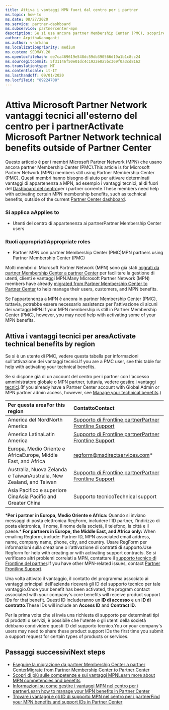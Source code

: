 ```yaml
---
title: Attiva i vantaggi MPN fuori dal centro per i partner
ms.topic: how-to
ms.date: 08/27/2020
ms.service: partner-dashboard
ms.subservice: partnercenter-mpn
description: Se si usa ancora partner Membership Center (PMC), scoprire chi contattare per attivare i vantaggi del supporto tecnico MPN e fornire gli ID di supporto per i vantaggi.
author: ArpithaKanuganti
ms.author: v-arkanu
ms.localizationpriority: medium
ms.custom: SEOMAY.20
ms.openlocfilehash: ee7ca469619e548dc59db390566d19a1b1c8cc24
ms.sourcegitcommit: 5f31146f50e01dc4c1922e0a5bc369f0a3cd8162
ms.translationtype: MT
ms.contentlocale: it-IT
ms.lasthandoff: 09/01/2020
ms.locfileid: "89224708"
---
```

# <a name="activate-microsoft-partner-network-technical-benefits-outside-of-partner-center"></a><span data-ttu-id="c734e-103">Attiva Microsoft Partner Network vantaggi tecnici all'esterno del centro per i partner</span><span class="sxs-lookup"><span data-stu-id="c734e-103">Activate Microsoft Partner Network technical benefits outside of Partner Center</span></span>

<span data-ttu-id="c734e-104">Questo articolo è per i membri Microsoft Partner Network (MPN) che usano ancora partner Membership Center (PMC).</span><span class="sxs-lookup"><span data-stu-id="c734e-104">This article is for Microsoft Partner Network (MPN) members still using Partner Membership Center (PMC).</span></span> <span data-ttu-id="c734e-105">Questi membri hanno bisogno di aiuto per attivare determinati vantaggi di appartenenza a MPN, ad esempio i vantaggi tecnici, al di fuori del [Dashboard del centro](https://partner.microsoft.com/dashboard)per i partner corrente.</span><span class="sxs-lookup"><span data-stu-id="c734e-105">These members need help with activating certain MPN membership benefits, such as technical benefits, outside of the current [Partner Center dashboard](https://partner.microsoft.com/dashboard).</span></span>

### <a name="applies-to"></a><span data-ttu-id="c734e-106">Si applica a</span><span class="sxs-lookup"><span data-stu-id="c734e-106">Applies to</span></span>

- <span data-ttu-id="c734e-107">Utenti del centro di appartenenza ai partner</span><span class="sxs-lookup"><span data-stu-id="c734e-107">Partner Membership Center users</span></span>

### <a name="appropriate-roles"></a><span data-ttu-id="c734e-108">Ruoli appropriati</span><span class="sxs-lookup"><span data-stu-id="c734e-108">Appropriate roles</span></span>

- <span data-ttu-id="c734e-109">Partner MPN con partner Membership Center (PMC)</span><span class="sxs-lookup"><span data-stu-id="c734e-109">MPN partners using Partner Membership Center (PMC)</span></span>

<span data-ttu-id="c734e-110">Molti membri di Microsoft Partner Network (MPN) sono già stati [migrati da partner Membership Center a partner Center](prepare-pmc-pc-migration.md) per facilitare la gestione di utenti, clienti e vantaggi MPN.</span><span class="sxs-lookup"><span data-stu-id="c734e-110">Many Microsoft Partner Network (MPN) members have already [migrated from Partner Membership Center to Partner Center](prepare-pmc-pc-migration.md) to help manage their users, customers, and MPN benefits.</span></span>

<span data-ttu-id="c734e-111">Se l'appartenenza a MPN è ancora in partner Membership Center (PMC), tuttavia, potrebbe essere necessario assistenza per l'attivazione di alcuni dei vantaggi MPN.</span><span class="sxs-lookup"><span data-stu-id="c734e-111">If your MPN membership is still in Partner Membership Center (PMC), however, you may need help with activating some of your MPN benefits.</span></span>

## <a name="activate-technical-benefits-by-region"></a><span data-ttu-id="c734e-112">Attiva i vantaggi tecnici per area</span><span class="sxs-lookup"><span data-stu-id="c734e-112">Activate technical benefits by region</span></span>

<span data-ttu-id="c734e-113">Se si è un utente di PMC, vedere questa tabella per informazioni sull'attivazione dei vantaggi tecnici.</span><span class="sxs-lookup"><span data-stu-id="c734e-113">If you are a PMC user, see this table for help with activating your technical benefits.</span></span>

<span data-ttu-id="c734e-114">Se si dispone già di un account del centro per i partner con l'accesso amministratore globale o MPN partner, tuttavia, vedere [gestire i vantaggi tecnici](manage-your-partner-network-benefits.md#manage-technical-benefits).</span><span class="sxs-lookup"><span data-stu-id="c734e-114">(If you already have a Partner Center account with Global Admin or MPN partner admin access, however, see [Manage your technical benefits](manage-your-partner-network-benefits.md#manage-technical-benefits).)</span></span>

|<span data-ttu-id="c734e-115">Per questa area</span><span class="sxs-lookup"><span data-stu-id="c734e-115">For this region</span></span>  | <span data-ttu-id="c734e-116">Contatto</span><span class="sxs-lookup"><span data-stu-id="c734e-116">Contact</span></span> |
|:--------|:------------|
|<span data-ttu-id="c734e-117">America del Nord</span><span class="sxs-lookup"><span data-stu-id="c734e-117">North America</span></span>  | [<span data-ttu-id="c734e-118">Supporto di Frontline partner</span><span class="sxs-lookup"><span data-stu-id="c734e-118">Partner Frontline Support</span></span>](https://partner.microsoft.com/support?issueid=300-0042)  |
|<span data-ttu-id="c734e-119">America Latina</span><span class="sxs-lookup"><span data-stu-id="c734e-119">Latin America</span></span>  | [<span data-ttu-id="c734e-120">Supporto di Frontline partner</span><span class="sxs-lookup"><span data-stu-id="c734e-120">Partner Frontline Support</span></span>](https://partner.microsoft.com/support?issueid=300-0042)  |
|<span data-ttu-id="c734e-121">Europa, Medio Oriente e Africa</span><span class="sxs-lookup"><span data-stu-id="c734e-121">Europe, Middle East, and Africa</span></span>  | [regform@msdirectservices.com](mailto:regform@msdirectservices.com)*  |
|<span data-ttu-id="c734e-122">Australia, Nuova Zelanda e Taiwan</span><span class="sxs-lookup"><span data-stu-id="c734e-122">Australia, New Zealand, and Taiwan</span></span>  | [<span data-ttu-id="c734e-123">Supporto di Frontline partner</span><span class="sxs-lookup"><span data-stu-id="c734e-123">Partner Frontline Support</span></span>](https://partner.microsoft.com/support?issueid=300-0042)  |
|<span data-ttu-id="c734e-124">Asia Pacifico e superiore Cina</span><span class="sxs-lookup"><span data-stu-id="c734e-124">Asia Pacific and Greater China</span></span>  | <span data-ttu-id="c734e-125">Supporto tecnico</span><span class="sxs-lookup"><span data-stu-id="c734e-125">Technical support</span></span>  |

<span data-ttu-id="c734e-126">\***Per i partner in Europa, Medio Oriente e Africa:** Quando si inviano messaggi di posta elettronica RegForm, includere l'ID partner, l'indirizzo di posta elettronica, il nome, il nome della società, il telefono, la città e il paese.</span><span class="sxs-lookup"><span data-stu-id="c734e-126">\* **For partners in Europe, the Middle East, and Africa only:** When emailing Regform, include: Partner ID, MPN associated email address, name, company name, phone, city, and country.</span></span> <span data-ttu-id="c734e-127">Usare RegForm per informazioni sulla creazione o l'attivazione di contratti di supporto.</span><span class="sxs-lookup"><span data-stu-id="c734e-127">Use Regform for help with creating or with activating support contracts.</span></span> <span data-ttu-id="c734e-128">Se si verificano altri problemi correlati a MPN, contattare il [supporto tecnico di Frontline del partner](https://partner.microsoft.com/support?issueid=300-0042).</span><span class="sxs-lookup"><span data-stu-id="c734e-128">If you have other MPN-related issues, contact [Partner Frontline Support](https://partner.microsoft.com/support?issueid=300-0042).</span></span>

<span data-ttu-id="c734e-129">Una volta attivato il vantaggio, il contatto del programma associato ai vantaggi principali dell'azienda riceverà gli ID del supporto tecnico per tale vantaggio.</span><span class="sxs-lookup"><span data-stu-id="c734e-129">Once your benefit has been activated, the program contact associated with your company's core benefits will receive product support IDs for that benefit.</span></span> <span data-ttu-id="c734e-130">Questi ID includeranno un **ID di accesso** e un **ID di contratto**.</span><span class="sxs-lookup"><span data-stu-id="c734e-130">These IDs will include an **Access ID** and **Contract ID**.</span></span> 

<span data-ttu-id="c734e-131">Per la prima volta che si invia una richiesta di supporto per determinati tipi di prodotti o servizi, è possibile che l'utente o gli utenti della società debbano condividere questi ID del supporto tecnico.</span><span class="sxs-lookup"><span data-stu-id="c734e-131">You or your company's users may need to share these product support IDs the first time you submit a support request for certain types of products or services.</span></span>

## <a name="next-steps"></a><span data-ttu-id="c734e-132">Passaggi successivi</span><span class="sxs-lookup"><span data-stu-id="c734e-132">Next steps</span></span>

- [<span data-ttu-id="c734e-133">Eseguire la migrazione da partner Membership Center a partner Center</span><span class="sxs-lookup"><span data-stu-id="c734e-133">Migrate from Partner Membership Center to Partner Center</span></span>](prepare-pmc-pc-migration.md)
- [<span data-ttu-id="c734e-134">Scopri di più sulle competenze e sui vantaggi MPN</span><span class="sxs-lookup"><span data-stu-id="c734e-134">Learn more about MPN competencies and benefits</span></span>](learn-about-competencies.md)
- [<span data-ttu-id="c734e-135">Informazioni su come gestire i vantaggi MPN nel centro per i partner</span><span class="sxs-lookup"><span data-stu-id="c734e-135">Learn how to manage your MPN benefits in Partner Center</span></span>](manage-your-partner-network-benefits.md)
- [<span data-ttu-id="c734e-136">Trovare i vantaggi e gli ID di supporto MPN nel centro per i partner</span><span class="sxs-lookup"><span data-stu-id="c734e-136">Find your MPN benefits and support IDs in Partner Center</span></span>](mpn-find-benefits.md)
